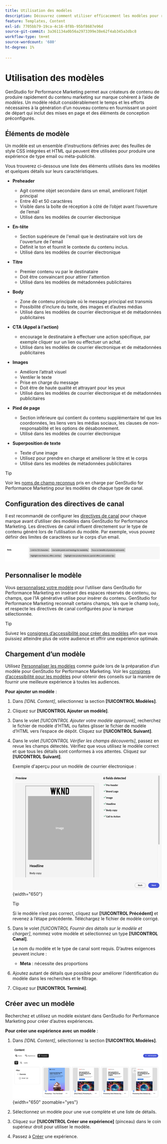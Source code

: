 ```yaml
---
title: Utilisation des modèles
description: Découvrez comment utiliser efficacement les modèles pour rationaliser votre processus de création dans Adobe GenStudio for Performance Marketing.
feature: Templates, Content
exl-id: 7705bb79-19ca-4c16-8f8b-95bf8687e96d
source-git-commit: 3a361134a0b56a2973399e38e62f4ab345a3dbc8
workflow-type: tm+mt
source-wordcount: '680'
ht-degree: 1%

---
```


# Utilisation des modèles

GenStudio for Performance Marketing permet aux créateurs de contenu de produire rapidement du contenu marketing sur marque cohérent à l’aide de _modèles_. Un modèle réduit considérablement le temps et les efforts nécessaires à la génération d’un nouveau contenu en fournissant un point de départ qui inclut des mises en page et des éléments de conception préconfigurés.

## Éléments de modèle

Un modèle est un ensemble d’instructions définies avec des feuilles de style CSS intégrées et HTML qui peuvent être utilisées pour produire une expérience de type email ou méta-publicité.

Vous trouverez ci-dessous une liste des éléments utilisés dans les modèles et quelques détails sur leurs caractéristiques.

- **Preheader**

   - Agit comme objet secondaire dans un email, améliorant l’objet principal
   - Entre 40 et 50 caractères
   - Visible dans la boîte de réception à côté de l’objet avant l’ouverture de l’email
   - Utilisé dans les modèles de courrier électronique

- **En-tête**

   - Section supérieure de l&#39;email que le destinataire voit lors de l&#39;ouverture de l&#39;email
   - Définit le ton et fournit le contexte du contenu inclus.
   - Utilisé dans les modèles de courrier électronique

- **Titre**

   - Premier contenu vu par le destinataire
   - Doit être convaincant pour attirer l&#39;attention
   - Utilisé dans les modèles de métadonnées publicitaires

- **Body**

   - Zone de contenu principale où le message principal est transmis
   - Possibilité d’inclure du texte, des images et d’autres médias
   - Utilisé dans les modèles de courrier électronique et de métadonnées publicitaires

- **CTA (Appel à l’action)**

   - encourage le destinataire à effectuer une action spécifique, par exemple cliquer sur un lien ou effectuer un achat.
   - Utilisé dans les modèles de courrier électronique et de métadonnées publicitaires

- **Images**

   - Améliore l’attrait visuel
   - Ventiler le texte
   - Prise en charge du message
   - Doit être de haute qualité et attrayant pour les yeux
   - Utilisé dans les modèles de courrier électronique et de métadonnées publicitaires

- **Pied de page**

   - Section inférieure qui contient du contenu supplémentaire tel que les coordonnées, les liens vers les médias sociaux, les clauses de non-responsabilité et les options de désabonnement.
   - Utilisé dans les modèles de courrier électronique

- **Superposition de texte**

   - Texte d’une image
   - Utilisez pour prendre en charge et améliorer le titre et le corps
   - Utilisé dans les modèles de métadonnées publicitaires

>[!TIP]
>
>Voir les [noms de champ reconnus](customize-template.md#recognized-field-names) pris en charge par GenStudio for Performance Marketing pour les modèles de chaque type de canal.

## Configuration des directives de canal

Il est recommandé de configurer les [directives de canal](../guidelines/brands.md#channel-guidelines) pour chaque marque avant d’utiliser des modèles dans GenStudio for Performance Marketing. Les directives de canal influent directement sur le type de contenu généré lors de l’utilisation du modèle. Par exemple, vous pouvez définir des limites de caractères sur le corps d’un email.

![Spécifications du corps](/help/assets/channel-email-body.png)

## Personnaliser le modèle

Vous [personnalisez votre modèle](customize-template.md) pour l’utiliser dans GenStudio for Performance Marketing en insérant des espaces réservés de contenu, ou champs, que l’IA générative utilise pour insérer du contenu. GenStudio for Performance Marketing reconnaît certains champs, tels que le champ `body`, et respecte les directives de canal configurées pour la marque sélectionnée.

>[!TIP]
>
>Suivez les [consignes d’accessibilité pour créer des modèles](accessibility-for-templates.md) afin que vous puissiez atteindre plus de votre audience et offrir une expérience optimale.

## Chargement d’un modèle

Utilisez [Personnaliser les modèles](customize-template.md) comme guide lors de la préparation d’un modèle pour GenStudio for Performance Marketing. Voir les [consignes d’accessibilité pour les modèles](accessibility-for-templates.md) pour obtenir des conseils sur la manière de fournir une meilleure expérience à toutes les audiences.

**Pour ajouter un modèle** :

1. Dans _[!DNL Content]_, sélectionnez la section **[!UICONTROL Modèles]**.

1. Cliquez sur **[!UICONTROL Ajouter un modèle]**.

1. Dans le volet _[!UICONTROL Ajouter votre modèle approuvé]_, recherchez le fichier de modèle d’HTML ou faites glisser le fichier de modèle d’HTML vers l’espace de dépôt. Cliquez sur **[!UICONTROL Suivant]**.

1. Dans le volet _[!UICONTROL Vérifier les champs découverts]_, passez en revue les champs détectés. Vérifiez que vous utilisez le modèle correct et que tous les détails sont conformes à vos attentes. Cliquez sur **[!UICONTROL Suivant]**.

   Exemple d&#39;aperçu pour un modèle de courrier électronique :

   ![Champs d’aperçu détectés](../../assets/template-detected-fields.png){width="650"}

   >[!TIP]
   >
   >Si le modèle n’est pas correct, cliquez sur **[!UICONTROL Précédent]** et revenez à l’étape précédente. Téléchargez le fichier de modèle corrigé.

1. Dans le volet _[!UICONTROL Fournir des détails sur le modèle et charger]_, nommez votre modèle et sélectionnez un type **[!UICONTROL Canal]**.

   Le nom du modèle et le type de canal sont requis. D’autres exigences peuvent inclure :

   - **Meta** : nécessite des proportions
   <!-- - **Display ads**: requires Dimensions -->

1. Ajoutez autant de détails que possible pour améliorer l’identification du modèle dans les recherches et le filtrage.

1. Cliquez sur **[!UICONTROL Terminé]**.

## Créer avec un modèle

Recherchez et utilisez un modèle existant dans GenStudio for Performance Marketing pour créer d’autres expériences.

**Pour créer une expérience avec un modèle** :

1. Dans _[!DNL Content]_, sélectionnez la section **[!UICONTROL Modèles]**.

   ![Liste de modèles de contenu](../../assets/content-templates.png){width="650" zoomable="yes"}

1. Sélectionnez un modèle pour une vue complète et une liste de détails.

1. Cliquez sur **[!UICONTROL Créer une expérience]** (pinceau) dans le coin supérieur droit pour utiliser le modèle.

1. Passez à [Créer](/help/user-guide/create/overview.md) une expérience.
